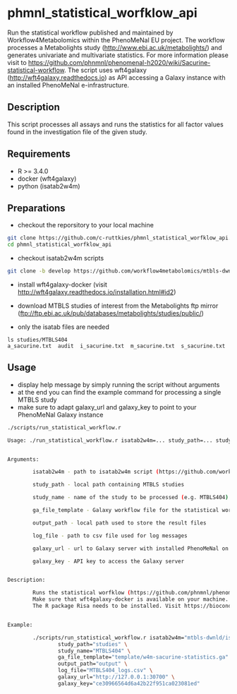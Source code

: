# phmnl_statistical_worfklow_api
Run the statistical workflow published and maintained by Workflow4Metabolomics within the PhenoMeNal EU project. The workflow processes a Metabolights study (http://www.ebi.ac.uk/metabolights/) and generates univariate and multivariate statistics. For more information please visit to https://github.com/phnmnl/phenomenal-h2020/wiki/Sacurine-statistical-workflow.
The script uses wft4galaxy (http://wft4galaxy.readthedocs.io) as API accessing a Galaxy instance with an installed PhenoMeNal e-infrastructure.

## Description
This script processes all assays and runs the statistics for all factor values found in the investigation file of the given study.

## Requirements
- R >= 3.4.0
- docker (wft4galaxy)
- python (isatab2w4m)

## Preparations
- checkout the reporsitory to your local machine<br>
```bash
git clone https://github.com/c-ruttkies/phmnl_statistical_worfklow_api.git
cd phmnl_statistical_worfklow_api
```

- checkout isatab2w4m scripts<br>
```bash
git clone -b develop https://github.com/workflow4metabolomics/mtbls-dwnld
```

- install wft4galaxy-docker (visit http://wft4galaxy.readthedocs.io/installation.html#id2)

- download MTBLS studies of interest from the Metabolights ftp mirror (ftp://ftp.ebi.ac.uk/pub/databases/metabolights/studies/public/)
- only the isatab files are needed
```
ls studies/MTBLS404
a_sacurine.txt  audit  i_sacurine.txt  m_sacurine.txt  s_sacurine.txt
```

## Usage
- display help message by simply running the script without arguments
- at the end you can find the example command for processing a single MTBLS study
- make sure to adapt galaxy_url and galaxy_key to point to your PhenoMeNal Galaxy instance

```bash
./scripts/run_statistical_workflow.r 
```

```bash
Usage: ./run_statistical_workflow.r isatab2w4m=... study_path=... study_name=... ga_file_template=... output_path=... log_file=... galaxy_url=... galaxy_key=...


Arguments:

        isatab2w4m - path to isatab2w4m script (https://github.com/workflow4metabolomics/mtbls-dwnld/tree/develop)

        study_path - local path containing MTBLS studies

        study_name - name of the study to be processed (e.g. MTBLS404)

        ga_file_template - Galaxy workflow file for the statistical workflow

        output_path - local path used to store the result files

        log_file - path to csv file used for log messages

        galaxy_url - url to Galaxy server with installed PhenoMeNal on which to run the workflow

        galaxy_key - API key to access the Galaxy server


Description:

        Runs the statistical worfklow (https://github.com/phnmnl/phenomenal-h2020/wiki/Sacurine-statistical-workflow) using wft4galaxy.
        Make sure that wft4galaxy-docker is available on your machine. Visit http://wft4galaxy.readthedocs.io/installation.html#id2 for installation instructions.
        The R package Risa needs to be installed. Visit https://bioconductor.org/packages/release/bioc/html/Risa.html for installation instructions.


Example: 

        ./scripts/run_statistical_workflow.r isatab2w4m="mtbls-dwnld/isatab2w4m" \
                study_path="studies" \
                study_name="MTBLS404" \
                ga_file_template="template/w4m-sacurine-statistics.ga" \
                output_path="output" \
                log_file="MTBLS404_logs.csv" \
                galaxy_url="http://127.0.0.1:30700" \
                galaxy_key="ce30966564d6a42b22f951ca023081ed"
```
